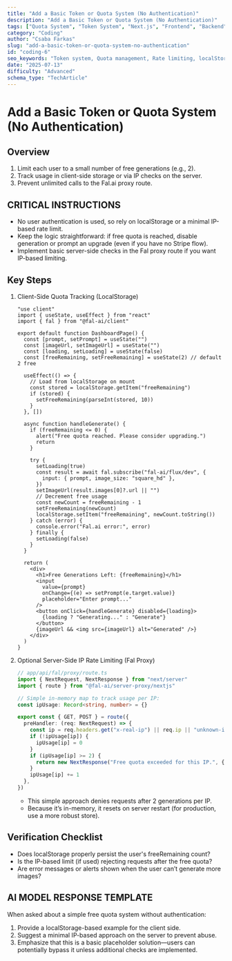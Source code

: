 ```yaml
---
title: "Add a Basic Token or Quota System (No Authentication)"
description: "Add a Basic Token or Quota System (No Authentication)"
tags: ["Quota System", "Token System", "Next.js", "Frontend", "Backend"]
category: "Coding"
author: "Csaba Farkas"
slug: "add-a-basic-token-or-quota-system-no-authentication"
id: "coding-6"
seo_keywords: "Token system, Quota management, Rate limiting, localStorage, IP-based limiting"
date: "2025-07-13"
difficulty: "Advanced"
schema_type: "TechArticle"
---
```


# Add a Basic Token or Quota System (No Authentication)

## Overview

1. Limit each user to a small number of free generations (e.g., 2).
2. Track usage in client-side storage or via IP checks on the server.
3. Prevent unlimited calls to the Fal.ai proxy route.

## CRITICAL INSTRUCTIONS

- No user authentication is used, so rely on localStorage or a minimal IP-based rate limit.
- Keep the logic straightforward: if free quota is reached, disable generation or prompt an upgrade (even if you have no Stripe flow).
- Implement basic server-side checks in the Fal proxy route if you want IP-based limiting.

## Key Steps

1. Client-Side Quota Tracking (LocalStorage)

   ```tsx
   "use client"
   import { useState, useEffect } from "react"
   import { fal } from "@fal-ai/client"

   export default function DashboardPage() {
     const [prompt, setPrompt] = useState("")
     const [imageUrl, setImageUrl] = useState("")
     const [loading, setLoading] = useState(false)
     const [freeRemaining, setFreeRemaining] = useState(2) // default 2 free
     
     useEffect(() => {
       // Load from localStorage on mount
       const stored = localStorage.getItem("freeRemaining")
       if (stored) {
         setFreeRemaining(parseInt(stored, 10))
       }
     }, [])

     async function handleGenerate() {
       if (freeRemaining <= 0) {
         alert("Free quota reached. Please consider upgrading.")
         return
       }

       try {
         setLoading(true)
         const result = await fal.subscribe("fal-ai/flux/dev", {
           input: { prompt, image_size: "square_hd" },
         })
         setImageUrl(result.images[0]?.url || "")
         // Decrement free usage
         const newCount = freeRemaining - 1
         setFreeRemaining(newCount)
         localStorage.setItem("freeRemaining", newCount.toString())
       } catch (error) {
         console.error("Fal.ai error:", error)
       } finally {
         setLoading(false)
       }
     }

     return (
       <div>
         <h1>Free Generations Left: {freeRemaining}</h1>
         <input
           value={prompt}
           onChange={(e) => setPrompt(e.target.value)}
           placeholder="Enter prompt..."
         />
         <button onClick={handleGenerate} disabled={loading}>
           {loading ? "Generating..." : "Generate"}
         </button>
         {imageUrl && <img src={imageUrl} alt="Generated" />}
       </div>
     )
   }
   ```

2. Optional Server-Side IP Rate Limiting (Fal Proxy)

   ```ts
   // app/api/fal/proxy/route.ts
   import { NextRequest, NextResponse } from "next/server"
   import { route } from "@fal-ai/server-proxy/nextjs"

   // Simple in-memory map to track usage per IP:
   const ipUsage: Record<string, number> = {}

   export const { GET, POST } = route({
     preHandler: (req: NextRequest) => {
       const ip = req.headers.get("x-real-ip") || req.ip || "unknown-ip"
       if (!ipUsage[ip]) {
         ipUsage[ip] = 0
       }
       if (ipUsage[ip] >= 2) {
         return new NextResponse("Free quota exceeded for this IP.", { status: 429 })
       }
       ipUsage[ip] += 1
     },
   })
   ```

   - This simple approach denies requests after 2 generations per IP.
   - Because it’s in-memory, it resets on server restart (for production, use a more robust store).

## Verification Checklist

- Does localStorage properly persist the user's freeRemaining count?
- Is the IP-based limit (if used) rejecting requests after the free quota?
- Are error messages or alerts shown when the user can’t generate more images?

## AI MODEL RESPONSE TEMPLATE

When asked about a simple free quota system without authentication:

1. Provide a localStorage-based example for the client side.
2. Suggest a minimal IP-based approach on the server to prevent abuse.
3. Emphasize that this is a basic placeholder solution—users can potentially bypass it unless additional checks are implemented.
